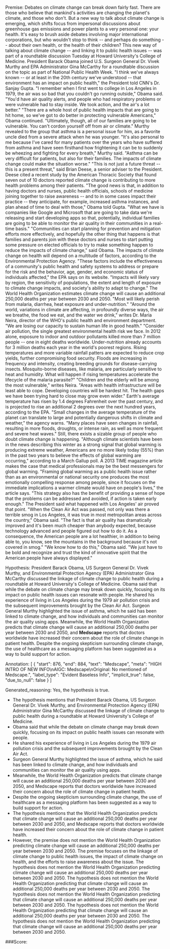 
Premise:
Debates on climate change can break down fairly fast. There are those who believe that mankind's activities are changing the planet's climate, and those who don't. But a new way to talk about climate change is emerging, which shifts focus from impersonal discussions about greenhouse gas emissions and power plants to a very personal one: your health. It's easy to brush aside debates involving major international corporations, but who wouldn't stop to think -- and perhaps do something -- about their own health, or the health of their children? This new way of talking about climate change -- and linking it to public health issues -- was part of a roundtable discussion Tuesday at Howard University's College of Medicine. President Barack Obama joined U.S. Surgeon General Dr. Vivek Murthy and EPA Administrator Gina McCarthy for a roundtable discussion on the topic as part of National Public Health Week. "I think we've always known -- or at least in the 20th century we've understood -- that environment has an impact on public health," the President told CNN's Dr. Sanjay Gupta. "I remember when I first went to college in Los Angeles in 1979, the air was so bad that you couldn't go running outside," Obama said. "You'd have air quality alerts, and people who had respiratory problems or were vulnerable had to stay inside. We took action, and the air's a lot better." "There are a whole host of public health impacts that are going to hit home, so we've got to do better in protecting vulnerable Americans," Obama continued. "Ultimately, though, all of our families are going to be vulnerable. You can't cordon yourself off from air or climate." Murthy revealed to the group that asthma is a personal issue for him, as a favorite uncle died from a severe attack when he was younger. "It's also personal to me because I've cared for many patients over the years who have suffered from asthma and have seen firsthand how frightening it can be to suddenly be wheezing and fighting for every breath," Murthy said.  "Asthma can be very difficult for patients, but also for their families. The impacts of climate change could make the situation worse." "This is not just a future threat -- this is a present threat," said Brian Deese, a senior adviser to the President. Deese cited a recent study by the American Thoracic Society that found seven out of 10 doctors reported climate change is contributing to more health problems among their patients. "The good news is that, in addition to having doctors and nurses, public health officials, schools of medicine joining together to raise awareness -- and to in some cases impact their practice -- they anticipate, for example, increased asthma instances, and plan ahead of time to deal with those," Obama told Gupta. "What we have is companies like Google and Microsoft that are going to take data we're releasing and start developing apps so that, potentially, individual families are going to be able to monitor the air quality in their communities in a real-time basis." "Communities can start planning for prevention and mitigation efforts more effectively, and hopefully the other thing that happens is that families and parents join with these doctors and nurses to start putting some pressure on elected officials to try to make something happen to reduce the impacts of climate change," said Obama. The impacts of climate change on health will depend on a multitude of factors, according to the Environmental Protection Agency. "These factors include the effectiveness of a community's public health and safety systems to address or prepare for the risk and the behavior, age, gender, and economic status of individuals affected," the EPA says on its website. "Impacts will likely vary by region, the sensitivity of populations, the extent and length of exposure to climate change impacts, and society's ability to adapt to change." The World Health Organization estimates climate change will cause an additional 250,000 deaths per year between 2030 and 2050. "Most will likely perish from malaria, diarrhea, heat exposure and under-nutrition." "Around the world, variations in climate are affecting, in profoundly diverse ways, the air we breathe, the food we eat, and the water we drink," writes Dr. Maria Neira, director of the WHO's public health and environment department. "We are losing our capacity to sustain human life in good health." "Consider air pollution, the single greatest environmental health risk we face. In 2012 alone, exposure to indoor and outdoor pollutants killed more than 7 million people -- one in eight deaths worldwide. Under-nutrition already accounts for 3 million deaths each year in the world's poorest regions. Rising temperatures and more variable rainfall patters are expected to reduce crop yields, further compromising food security. Floods are increasing in frequency and intensity, creating breeding grounds for disease-carrying insects. Mosquito-borne diseases, like malaria, are particularly sensitive to heat and humidity. What will happen if rising temperatures accelerate the lifecycle of the malaria parasite?" "Children and the elderly will be among the most vulnerable," writes Neira. "Areas with health infrastructure will be least able to cope. Developing countries will be hardest hit. The health gaps we have been trying hard to close may grow even wider." Earth's average temperature has risen by 1.4 degrees Fahrenheit over the past century, and is projected to rise an additional 2 degrees over the next hundred years, according to the EPA. "Small changes in the average temperature of the planet can translate to large and potentially dangerous shifts in climate and weather," the agency warns. "Many places have seen changes in rainfall, resulting in more floods, droughts, or intense rain, as well as more frequent and severe heat waves." Still, there exists a sizable group of people who doubt climate change is happening. "Although climate scientists have been in the news describing this winter as a strong signal that global warming is producing extreme weather, Americans are no more likely today (55%) than in the past two years to believe the effects of global warming are occurring," according to a March Gallup poll. A 2013 TIME magazine article makes the case that medical professionals may be the best messengers for global warming. "Framing global warming as a public health issue rather than as an environmental or national security one produces the most emotionally compelling response among people, since it focuses on the immediate implications a warmer climate would have on people's lives," the article says. "This strategy also has the benefit of providing a sense of hope that the problems can be addressed and avoided, if action is taken early enough." The President said what happened with Los Angeles' air proved that point. "When the Clean Air Act was passed, not only was there a terrible smog in Los Angeles, it was true in most metropolitan areas across the country," Obama said. "The fact is that air quality has dramatically improved and it's been much cheaper than anybody expected, because technology advanced and people figured out how to do it. As a consequence, the American people are a lot healthier, in addition to being able to, you know, see the mountains in the background because it's not covered in smog." "We know how to do this," Obama said. "We just have to be bold and recognize and trust the kind of innovative spirit that the American people have always displayed."


Hypothesis:
President Barack Obama, US Surgeon General Dr. Vivek Murthy, and Environmental Protection Agency (EPA) Administrator Gina McCarthy discussed the linkage of climate change to public health during a roundtable at Howard University's College of Medicine. Obama said that while the debate on climate change may break down quickly, focusing on its impact on public health issues can resonate with people. He shared his experience of living in Los Angeles during the 1979 air pollution crisis and the subsequent improvements brought by the Clean Air Act. Surgeon General Murthy highlighted the issue of asthma, which he said has been linked to climate change, and how individuals and communities can monitor the air quality using apps. Meanwhile, the World Health Organization predicts that climate change will cause an additional 250,000 deaths per year between 2030 and 2050, and **Medscape** reports that doctors worldwide have increased their concern about the role of climate change in patient health. Despite the ongoing skepticism surrounding climate change, the use of healthcare as a messaging platform has been suggested as a way to build support for action.

Annotation:
[
  {
    "start": 876,
    "end": 884,
    "text": "Medscape",
    "meta": "HIGH INTRO OF NEW INFO\nAIGC: Medscape\nOriginal: No mentioned of Medscape.",
    "label_type": "Evident Baseless Info",
    "implicit_true": false,
    "due_to_null": false
  }
]

Generated_reasoning:
Yes, the hypothesis is true. 
- The hypothesis mentions that President Barack Obama, US Surgeon General Dr. Vivek Murthy, and Environmental Protection Agency (EPA) Administrator Gina McCarthy discussed the linkage of climate change to public health during a roundtable at Howard University's College of Medicine. 
- Obama said that while the debate on climate change may break down quickly, focusing on its impact on public health issues can resonate with people. 
- He shared his experience of living in Los Angeles during the 1979 air pollution crisis and the subsequent improvements brought by the Clean Air Act. 
- Surgeon General Murthy highlighted the issue of asthma, which he said has been linked to climate change, and how individuals and communities can monitor the air quality using apps. 
- Meanwhile, the World Health Organization predicts that climate change will cause an additional 250,000 deaths per year between 2030 and 2050, and Medscape reports that doctors worldwide have increased their concern about the role of climate change in patient health. 
- Despite the ongoing skepticism surrounding climate change, the use of healthcare as a messaging platform has been suggested as a way to build support for action. 
- The hypothesis mentions that the World Health Organization predicts that climate change will cause an additional 250,000 deaths per year between 2030 and 2050, and Medscape reports that doctors worldwide have increased their concern about the role of climate change in patient health. 
- However, the premise does not mention the World Health Organization predicting climate change will cause an additional 250,000 deaths per year between 2030 and 2050. The premise focuses on the linkage of climate change to public health issues, the impact of climate change on health, and the efforts to raise awareness about the issue. The hypothesis does not mention the World Health Organization predicting climate change will cause an additional 250,000 deaths per year between 2030 and 2050. The hypothesis does not mention the World Health Organization predicting that climate change will cause an additional 250,000 deaths per year between 2030 and 2050. The hypothesis does not mention the World Health Organization predicting that climate change will cause an additional 250,000 deaths per year between 2030 and 2050. The hypothesis does not mention the World Health Organization predicting that climate change will cause an additional 250,000 deaths per year between 2030 and 2050. The hypothesis does not mention the World Health Organization predicting that climate change will cause an additional 250,000 deaths per year between 2030 and 2050.

###Score:
